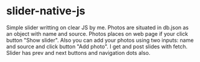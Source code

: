 # slider-native-js
Simple slider writting on clear JS by me. Photos are situated in db.json as an object with name and source. Photos places on web page if your click button "Show slider". Also you can add your photos using two inputs: name and source and click button "Add photo". I get and post slides with fetch. Slider has prev and next buttons and navigation dots also.   
